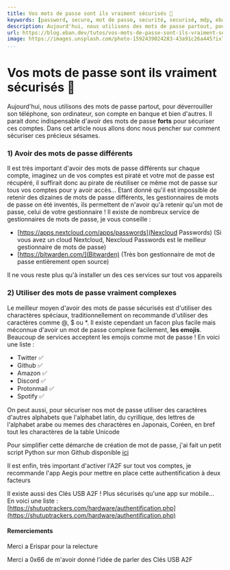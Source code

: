 ```yaml
---
title: Vos mots de passe sont ils vraiment sécurisés 🔐
keywords: [password, secure, mot de passe, securité, securisé, mdp, eban]
description: Aujourd'hui, nous utilisons des mots de passe partout, pour déverrouiller son téléphone, son ordinateur, son compte en banque et bien d'autres. Il parait donc indispensable d'avoir des mots de passe forts pour sécuriser ces comptes. Dans cet article nous allons donc nous pencher sur comment sécuriser ces précieux sésames.
url: https://blog.eban.dev/tutos/vos-mots-de-passe-sont-ils-vraiment-securises
image: https://images.unsplash.com/photo-1592439024283-43a91c26a445?ixlib=rb-1.2.1&ixid=eyJhcHBfaWQiOjEyMDd9&auto=format&fit=crop&w=1350&q=80
...
```


# Vos mots de passe sont ils vraiment sécurisés 🔐

Aujourd'hui, nous utilisons des mots de passe partout, pour déverrouiller son téléphone, son ordinateur, son compte en banque et bien d'autres. Il parait donc indispensable d'avoir des mots de passe **forts** pour sécuriser ces comptes. Dans cet article nous allons donc nous pencher sur comment sécuriser ces précieux sésames.

### 1) Avoir des mots de passe différents

Il est très important d'avoir des mots de passe différents sur chaque compte, imaginez un de vos comptes est piraté et votre mot de passe est récupéré, il suffirait donc au pirate de réutiliser ce même mot de passe sur tous vos comptes pour y avoir accès… Etant donné qu'il est impossible de retenir des dizaines de mots de passe différents, les gestionnaires de mots de passe on été inventés, ils permettent de n'avoir qu'à retenir qu'un mot de passe, celui de votre gestionnaire ! Il existe de nombreux service de gestionnaires de mots de passe, je vous conseille :

  - [https://apps.nextcloud.com/apps/passwords](Nexcloud Passwords) (Si vous avez un cloud Nextcloud, Nexcloud Passwords est le meilleur gestionnaire de mots de passe)
  - [https://bitwarden.com/](Bitwarden) (Très bon gestionnaire de mot de passe entièrement open source)

Il ne vous reste plus qu'à installer un des ces services sur tout vos appareils

### 2) Utiliser des mots de passe vraiment complexes

Le meilleur moyen d'avoir des mots de passe sécurisés est d'utiliser des charactères spéciaux, traditionnellement on recommande d'utiliser des caractères comme @, $ ou \*.
Il existe cependant un facon plus facile mais méconnue d'avoir un mot de passe complexe facilement, **les emojis**.
Beaucoup de services acceptent les emojis comme mot de passe ! En voici une liste :

  - Twitter ✅
  - Github ✅
  - Amazon ✅
  - Discord ✅
  - Protonmail ✅
  - Spotify ✅

On peut aussi, pour sécuriser nos mot de passe utiliser des caractères d'autres alphabets que l'alphabet latin, du cyrillique, des lettres de l'alphabet arabe ou memes des charactères en Japonais, Coréen, en bref tout les charactères de la table Unicode

Pour simplifier cette démarche de création de mot de passe, j'ai fait un petit script Python sur mon Github disponible [ici](https://github.com/ebanDev/unicode-password-generator)

Il est enfin, très important d'activer l'A2F sur tout vos comptes, je recommande l'app Aegis pour mettre en place cette authentification à deux facteurs

Il existe aussi des Clés USB A2F ! Plus sécurisés qu'une app sur mobile... En voici une liste : [https://shutuptrackers.com/hardware/authentification.php](https://shutuptrackers.com/hardware/authentification.php)

#### Remerciements

Merci a Erispar pour la relecture

Merci a 0x66 de m'avoir donné l'idée de parler des Clés USB A2F
